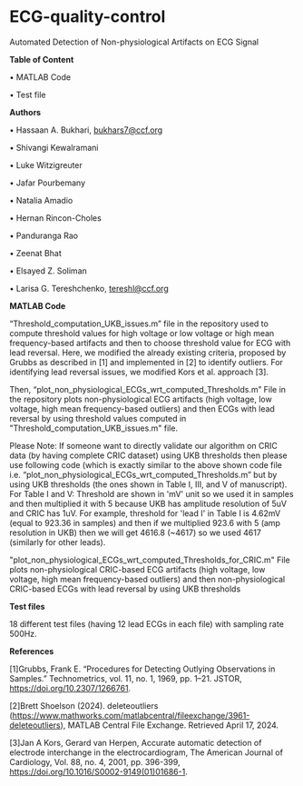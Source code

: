 # ECG-quality-control

Automated Detection of Non-physiological Artifacts on ECG Signal


**Table of Content**

•	MATLAB Code

•	Test file


**Authors**

•	Hassaan A. Bukhari, bukhars7@ccf.org	

•	Shivangi Kewalramani

•	Luke Witzigreuter

•	Jafar Pourbemany

•	Natalia Amadio

•	Hernan Rincon-Choles

•	Panduranga Rao

•	 Zeenat Bhat

•	Elsayed Z. Soliman

•	Larisa G. Tereshchenko, tereshl@ccf.org	          


**MATLAB Code**

“Threshold_computation_UKB_issues.m” file in the repository used to compute threshold values for high voltage or low voltage or high mean frequency-based artifacts and then to choose threshold value for ECG with lead reversal. Here, we modified the already existing criteria, proposed by Grubbs as described in [1] and implemented in [2] to identify outliers. For identifying lead reversal issues, we modified Kors et al. approach [3].

Then, “plot_non_physiological_ECGs_wrt_computed_Thresholds.m” File in the repository plots non-physiological ECG artifacts (high voltage, low voltage, high mean frequency-based outliers) and then ECGs with lead reversal by using threshold values computed in "Threshold_computation_UKB_issues.m" file.

Please Note: If someone want to directly validate our algorithm on CRIC data (by having complete CRIC dataset) using UKB thresholds then please use following code (which is exactly similar to the above shown code file i.e. “plot_non_physiological_ECGs_wrt_computed_Thresholds.m” but by using UKB thresholds (the ones shown in Table I, III, and V of manuscript). For Table I and V: Threshold are shown in 'mV' unit so we used it in samples and then multiplied it with 5 because UKB has amplitude resolution of 5uV and CRIC has 1uV. 
For example, threshold for 'lead I' in Table I is 4.62mV (equal to 923.36 in samples) and then if we multiplied 923.6 with 5 (amp resolution in UKB) then we will get 4616.8 (~4617) so we used 4617 (similarly for other leads).

"plot_non_physiological_ECGs_wrt_computed_Thresholds_for_CRIC.m" File plots non-physiological CRIC-based ECG artifacts (high voltage, low voltage, high mean frequency-based outliers) and then non-physiological CRIC-based ECGs with lead reversal by using UKB thresholds

**Test files**

18 different test files (having 12 lead ECGs in each file) with sampling rate 500Hz.




**References**

[1]Grubbs, Frank E. “Procedures for Detecting Outlying Observations in Samples.” Technometrics, vol. 11, no. 1, 1969, pp. 1–21. JSTOR, https://doi.org/10.2307/1266761.

[2]Brett Shoelson (2024). deleteoutliers (https://www.mathworks.com/matlabcentral/fileexchange/3961-deleteoutliers), MATLAB Central File Exchange. Retrieved April 17, 2024.

[3]Jan A Kors, Gerard van Herpen, Accurate automatic detection of electrode interchange in the electrocardiogram, The American Journal of Cardiology, Vol. 88, no. 4,
2001, pp. 396-399, https://doi.org/10.1016/S0002-9149(01)01686-1.
